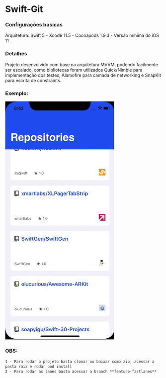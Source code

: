 # Swift-Git

### Configurações basicas

Arquitetura:
  Swift 5 - 
  Xcode 11.5 - 
  Cocoapods 1.9.3 - 
  Versão minima do iOS 11
 
 ### Detalhes
 
 Projeto desenvolvido com base na arquitetura MVVM, podendo facilmente ser escalado, como bibliotecas foram utilizados Quick/Nimble para implementação dos testes, Alamofire para camada de networking e SnapKit para escrita de constraints.
 
 
 ### Exemplo:
 
 ![Demo](InfinityScroll.gif)
 
 
  ### OBS:
    1 - Para rodar o projeto basta clonar ou baixar como zip, acessar a pasta raiz e rodar pod install 
    2 - Para rodar as lanes basta acessar a branch **feature-fastlanes**

  
  
